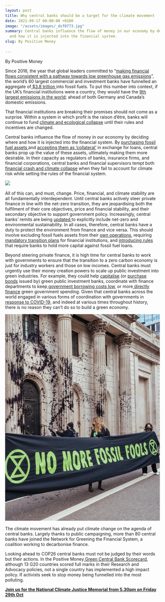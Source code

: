 ```yaml
---
layout: post
title: Why central banks should be a target for the climate movement
date: 2021-09-17 00:00:00 +0100
image: "/assets/images/_dsf0773.jpg"
summary: Central banks influence the flow of money in our economy by deciding where
  and how it is injected into the financial system.
slug: By Positive Money

---
```

By Positive Money

Since 2016, the year that global leaders committed to “[making financial flows consistent with a pathway towards low greenhouse gas emissions](https://unfccc.int/files/meetings/paris_nov_2015/application/pdf/paris_agreement_english_.pdf)”, the world’s 60 largest commercial and investment banks have funnelled an aggregate of[ $3.8 trillion ](http://priceofoil.org/content/uploads/2021/04/Banking_On_Climate_Chaos_2021_vF.pdf)into fossil fuels. To put this number into context, if the UK’s financial institutions were a country, they would have the [9th largest emissions in the world](https://www.greenpeace.org.uk/wp-content/uploads/2021/05/The-Big-Smoke-the-global-emissions-of-the-UK-financial-sector.pdf); ahead of both Germany and Canada’s domestic emissions.

That financial institutions are breaking their promises should not come as a surprise. Within a system in which profit is the raison d’être, banks will continue to fund [climate and ecological collapse](https://www.bbc.co.uk/news/science-environment-58130705) until their rules and incentives are changed.

Central banks influence the flow of money in our economy by deciding where and how it is injected into the financial system. By [purchasing fossil fuel assets ](https://www.lse.ac.uk/granthaminstitute/wp-content/uploads/2017/05/ClimateImpactQuantEasing_Matikainen-et-al.pdf)and [accepting them as ‘collateral’](https://neweconomics.org/uploads/files/Collateral-Framework.pdf) in exchange for loans, central banks prop up the value of these assets, ultimately making them more desirable. In their capacity as regulators of banks, insurance firms, and financial corporations, central banks and financial supervisors tempt both[ financial crash and climate collapse](https://thehill.com/policy/equilibrium-sustainability/572229-banks-at-bigger-risk-from-climate-than-subprime-mortgages) when they fail to account for climate risk while setting the rules of the financial system.

![](/assets/images/_dsf0689.jpg)

All of this can, and must, change. Price, financial, and climate stability are all fundamentally interdependent. Until central banks actively steer private finance in line with the net-zero transition, they are jeopardising both the fulfilment of their core objectives, price and financial stability, and their secondary objective to support government policy. Increasingly, central banks’ remits are being [updated ](https://www.bankofengland.co.uk/-/media/boe/files/letter/2021/march/2021-mpc-remit-letter.pdf?la=en)to explicitly include net-zero and environmental sustainability. In all cases, therefore, central banks have a duty to protect the environment from finance and vice versa. This should involve excluding fossil fuels assets from their [own operations](https://neweconomics.org/uploads/files/NEF-Decarbonise-BoE-report.pdf), requiring[ mandatory transition plans](https://neweconomics.org/2021/06/greening-finance-to-build-back-better) for financial institutions, and [introducing rules](https://www.finance-watch.org/publication/breaking-the-climate-finance-doom-loop/) that require banks to hold more capital against fossil fuel loans.

Beyond steering private finance, it is high time for central banks to work with governments to ensure that the transition to a zero carbon economy is just for industry workers and those on low incomes. Central banks must urgently use their money creation powers to scale up public investment into green industries. For example, they could help [capitalise](https://positivemoney.org/wp-content/uploads/2021/06/Greening-finance-for-a-BBB-recovery-FINAL-2.pdf) (or [purchase bonds](https://greencentralbanking.com/2021/07/07/central-bank-independence-myth/) issued by) green public investment banks, coordinate with finance departments to keep[ government borrowing costs low](https://www.ucl.ac.uk/bartlett/public-purpose/sites/public-purpose/files/iipp-wp-2018-08.pdf), or more[ directly finance](https://positivemoney.org/2020/04/major-breakthrough-on-public-money-creation-the-bank-of-england-will-directly-finance-government-coronavirus-spending/) green government spending. Given that central banks across the world engaged in various forms of coordination with governments in[ response to COVID-19,](https://www.bankofengland.co.uk/markets/covid-corporate-financing-facility) and indeed at various times throughout history, there is no reason they can’t do so to build a green economy.

![](/assets/images/1-4-21_no_more_fossil_fools_bank_of_englandwilliam_joshua_templeton_photographer-8.jpg)

The climate movement has already put climate change on the agenda of central banks. Largely thanks to public campaigning, more than 80 central banks have joined the Network for Greening the Financial System, a coalition working to decarbonise finance.

Looking ahead to COP26 central banks must not be judged by their words but their actions. In the Positive Money[ Green Central Bank Scorecard](http://positivemoney.org/wp-content/uploads/2021/03/Positive-Money-Green-Central-Banking-Scorecard-Report-31-Mar-2021-Single-Pages.pdf), although 13 G20 countries scored full marks in their Research and Advocacy policies, not a single country has implemented a high impact policy. If activists seek to stop money being funnelled into the most polluting.

[**Join us for the National Climate Justice Memorial from 5.30pm on Friday 29th Oct**](https://defundclimatechaos.uk/actions/national-climate-justice-memorial-0/)